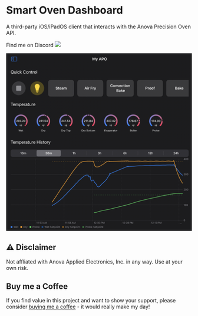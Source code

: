 # Smart Oven Dashboard
A third-party iOS/iPadOS client that interacts with the Anova Precision Oven API.

Find me on Discord [![](https://dcbadge.vercel.app/api/server/pgWaAHEjhS)](https://discord.gg/pgWaAHEjhS)

![Screenshot](./docs/screenshot.png)

## ⚠️ Disclaimer 
Not affliated with Anova Applied Electronics, Inc. in any way. Use at your own risk.

## Buy me a Coffee
If you find value in this project and want to show your support, please consider [buying me a coffee](https://github.com/sponsors/huangyq23?frequency=one-time&sponsor=huangyq23) - it would really make my day!